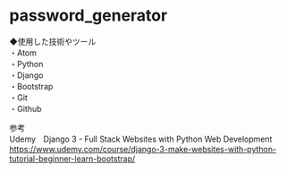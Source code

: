 # password_generator

◆使用した技術やツール  
・Atom  
・Python  
・Django  
・Bootstrap  
・Git  
・Github  
  
参考  
Udemy　Django 3 - Full Stack Websites with Python Web Development  
https://www.udemy.com/course/django-3-make-websites-with-python-tutorial-beginner-learn-bootstrap/
